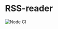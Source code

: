 # RSS-reader
![Node CI](https://github.com/clickf5/frontend-project-lvl3/workflows/Node%20CI/badge.svg)
